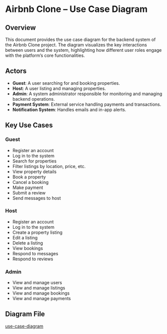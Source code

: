 # Airbnb Clone – Use Case Diagram

## Overview

This document provides the use case diagram for the backend system of the Airbnb Clone project. The diagram visualizes the key interactions between users and the system, highlighting how different user roles engage with the platform’s core functionalities.

## Actors

- **Guest**: A user searching for and booking properties.
- **Host**: A user listing and managing properties.
- **Admin**: A system administrator responsible for monitoring and managing backend operations.
- **Payment System**: External service handling payments and transactions.
- **Notification System**: Handles emails and in-app alerts.

## Key Use Cases

### Guest

- Register an account
- Log in to the system
- Search for properties
- Filter listings by location, price, etc.
- View property details
- Book a property
- Cancel a booking
- Make payment
- Submit a review
- Send messages to host

### Host

- Register an account
- Log in to the system
- Create a property listing
- Edit a listing
- Delete a listing
- View bookings
- Respond to messages
- Respond to reviews

### Admin

- View and manage users
- View and manage listings
- View and manage bookings
- View and manage payments

## Diagram File

[use-case-diagram](./use-case-diagram.png)
